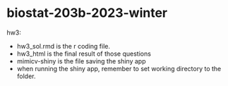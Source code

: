 # biostat-203b-2023-winter 
hw3:  
- hw3_sol.rmd is the r coding file. 
- hw3_html is the final result of those questions 
- mimicv-shiny is the file saving the shiny app  
- when running the shiny app, remember to set working directory to the folder. 
